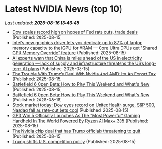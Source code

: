 # Latest NVIDIA News (top 10)
_Last updated: **2025-08-16 13:46:45**_

- [Dow scales record high on hopes of Fed rate cuts, trade deals](https://finance.yahoo.com/news/dow-scales-record-high-hopes-134625792.html) (Published: 2025-08-15)
- [Intel's new graphics driver lets you dedicate up to 87% of laptop memory capacity to the iGPU for VRAM — Core Ultra CPUs get "Shared GPU Memory Override" feature](https://www.tomshardware.com/pc-components/gpu-drivers/intels-new-graphics-driver-lets-you-dedicate-up-to-87-percent-of-laptop-memory-capacity-to-the-igpu-for-vram-core-ultra-cpus-get-shared-gpu-memory-override-feature) (Published: 2025-08-15)
- [AI experts warn that China is miles ahead of the US in electricity generation — lack of supply and infrastructure threatens the US’s long-term AI plans](https://www.tomshardware.com/tech-industry/artificial-intelligence/ai-experts-warn-that-china-is-miles-ahead-of-the-us-in-electricity-generation-lack-of-supply-and-infrastructure-threatens-the-uss-long-term-ai-plans) (Published: 2025-08-15)
- [The Trouble With Trump’s Deal With Nvidia And AMD: Its An Export Tax](https://www.forbes.com/sites/howardgleckman/2025/08/15/the-trouble-with-trumps-deal-with-nvidia-and-amd-its-an-export-tax/) (Published: 2025-08-15)
- [Battlefield 6 Open Beta: How to Play This Weekend and What's New](https://uk.pcmag.com/games/159592/battlefield-6-open-beta-how-to-play-this-weekend-and-whats-new) (Published: 2025-08-15)
- [Battlefield 6 Open Beta: How to Play This Weekend and What's New](https://me.pcmag.com/en/games/31719/battlefield-6-open-beta-how-to-play-this-weekend-and-whats-new) (Published: 2025-08-15)
- [Stock market today: Dow eyes record on UnitedHealth surge, S&P 500, Nasdaq fall as rate-cut bets cool](https://finance.yahoo.com/news/live/stock-market-today-dow-eyes-record-on-unitedhealth-surge-sp-500-nasdaq-fall-as-rate-cut-bets-cool-133544751.html) (Published: 2025-08-15)
- [GPD Win 5 Officially Launches As The “Most Powerful” Gaming Handheld In The World Powered By Ryzen AI Max+ 395](https://wccftech.com/gpd-win-5-officially-launches-as-the-most-powerful-gaming-handheld-in-the-world-powered-by-ryzen-ai-max-395/) (Published: 2025-08-15)
- [The Nvidia chip deal that has Trump officials threatening to quit](https://biztoc.com/x/df67a5177c27268a) (Published: 2025-08-15)
- [Trump shifts U.S. competition policy](https://www.techtarget.com/searchcio/news/366629301/Trump-shifts-US-competition-policy) (Published: 2025-08-15)
